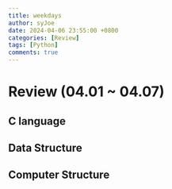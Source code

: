 ```yaml
---
title: weekdays
author: syJoe
date: 2024-04-06 23:55:00 +0800
categories: [Review]
tags: [Python]
comments: true
---
```


# Review (04.01 ~ 04.07)


## C language

## Data Structure

## Computer Structure

##
